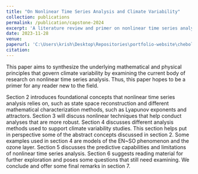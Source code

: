 ```yaml
---
title: "On Nonlinear Time Series Analysis and Climate Variability"
collection: publications
permalink: /publication/capstone-2024
excerpt: 'A literature review and primer on nonlinear time series analysis.'
date: 2023-11-28
venue: 
paperurl: 'C:\Users\krish\Desktop\Repositories\portfolio-website\chebolu.github.io\files\499__Captsone_Paper__Krishna_Chebolu.pdf'
citation: 
---
```



This paper aims to synthesize the underlying mathematical and physical principles that govern climate variability by examining the current body of research on nonlinear time series analysis. Thus, this paper hopes to be a primer for any reader new to the field.

Section 2 introduces foundational concepts that nonlinear time series analysis relies on, such as state space reconstruction and different mathematical characterization methods, such as Lyapunov exponents and attractors. Section 3 will discuss nonlinear techniques that help conduct analyses that are more robust. Section 4 discusses different analysis methods used to support climate variability studies. This section helps put in perspective some of the abstract concepts discussed in section 2. Some examples used in section 4 are models of the EN\~SO phenomenon and the ozone layer. Section 5 discusses the predictive capabilities and limitations of nonlinear time series analysis. Section 6 suggests reading material for further exploration and poses some questions that still need examining. We conclude and offer some final remarks in section 7.